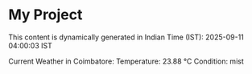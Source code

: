 # My Project

This content is dynamically generated in Indian Time (IST): 2025-09-11 04:00:03 IST


Current Weather in Coimbatore:
Temperature: 23.88 °C
Condition: mist
